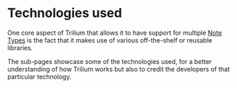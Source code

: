 # Technologies used
One core aspect of Trilium that allows it to have support for multiple [Note Types](../Note%20Types.md) is the fact that it makes use of various off-the-shelf or reusable libraries.

The sub-pages showcase some of the technologies used, for a better understanding of how Trilium works but also to credit the developers of that particular technology.
